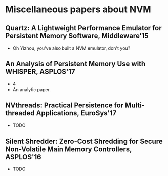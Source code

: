 # Miscellaneous papers about NVM

## Quartz: A Lightweight Performance Emulator for Persistent Memory Software, Middleware’15
- Oh Yizhou, you've also built a NVM emulator, don't you?

## An Analysis of Persistent Memory Use with WHISPER, ASPLOS'17
- 4
- An analytic paper.

## NVthreads: Practical Persistence for Multi-threaded Applications, EuroSys'17
- TODO

## Silent Shredder: Zero-Cost Shredding for Secure Non-Volatile Main Memory Controllers, ASPLOS'16
- TODO
